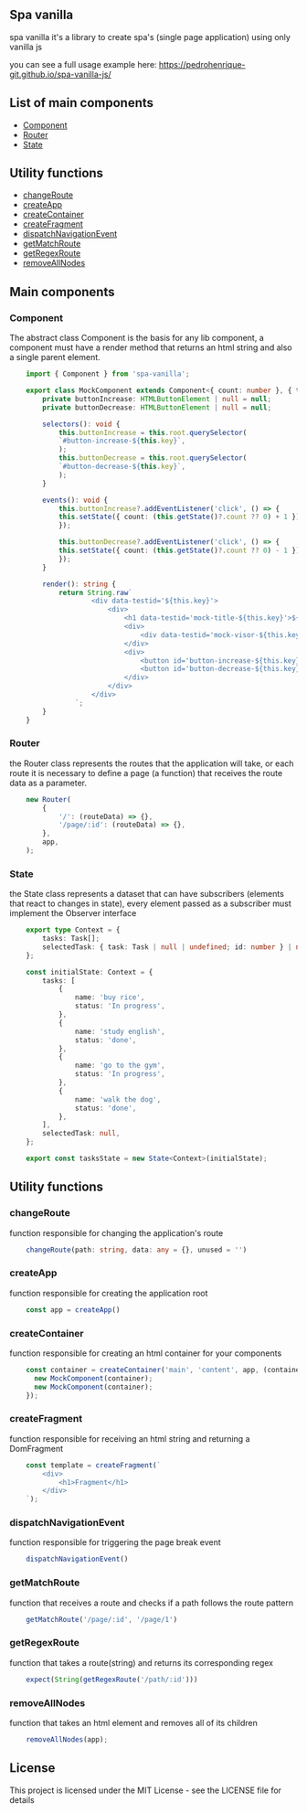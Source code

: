 ## Spa vanilla

spa vanilla it's a library to create spa's (single page application) using only vanilla js

you can see a full usage example here: https://pedrohenrique-git.github.io/spa-vanilla-js/

## List of main components

- [Component](#component)
- [Router](#router)
- [State](#state)

## Utility functions

- [changeRoute](#changeRoute)
- [createApp](#createApp)
- [createContainer](#createContainer)
- [createFragment](#createFragment)
- [dispatchNavigationEvent](#dispatchNavigationEvent)
- [getMatchRoute](#getMatchRoute)
- [getRegexRoute](#getRegexRoute)
- [removeAllNodes](#removeAllNodes)

## Main components

### Component

The abstract class Component is the basis for any lib component, a component must 
have a render method that returns an html string and 
also a single parent element.

~~~typescript
    import { Component } from 'spa-vanilla';

    export class MockComponent extends Component<{ count: number }, { title: string }> {
        private buttonIncrease: HTMLButtonElement | null = null;
        private buttonDecrease: HTMLButtonElement | null = null;

        selectors(): void {
            this.buttonIncrease = this.root.querySelector(
            `#button-increase-${this.key}`,
            );
            this.buttonDecrease = this.root.querySelector(
            `#button-decrease-${this.key}`,
            );
        }

        events(): void {
            this.buttonIncrease?.addEventListener('click', () => {
            this.setState({ count: (this.getState()?.count ?? 0) + 1 });
            });

            this.buttonDecrease?.addEventListener('click', () => {
            this.setState({ count: (this.getState()?.count ?? 0) - 1 });
            });
        }

        render(): string {
            return String.raw`
                    <div data-testid='${this.key}'>
                        <div>
                            <h1 data-testid='mock-title-${this.key}'>${this.getProps()?.title ?? 'Mock component'}</h1>
                            <div>
                                <div data-testid='mock-visor-${this.key}'>${this.getState() ? this.getState()?.count : 'without state'}</div>
                            </div>
                            <div>
                                <button id='button-increase-${this.key}' data-testid='button-increase-${this.key}'>increase</button>
                                <button id='button-decrease-${this.key}' data-testid='button-decrease-${this.key}'>decrease</button>
                            </div>
                        </div>
                    </div>
                `;
        }
    }    
~~~

### Router

the Router class represents the routes that the application will take, 
or each route it is necessary to define a page (a function) 
that receives the route data as a parameter.

~~~typescript
    new Router(
        {
            '/': (routeData) => {},
            '/page/:id': (routeData) => {},
        },
        app,
    );
~~~

### State

the State class represents a dataset that can have subscribers 
(elements that react to changes in state), 
every element passed as a subscriber must implement the Observer interface

~~~typescript
    export type Context = {
        tasks: Task[];
        selectedTask: { task: Task | null | undefined; id: number } | null;
    };

    const initialState: Context = {
        tasks: [
            {
                name: 'buy rice',
                status: 'In progress',
            },
            {
                name: 'study english',
                status: 'done',
            },
            {
                name: 'go to the gym',
                status: 'In progress',
            },
            {
                name: 'walk the dog',
                status: 'done',
            },
        ],
        selectedTask: null,
    };

    export const tasksState = new State<Context>(initialState);
~~~

## Utility functions

### changeRoute

function responsible for changing the application's route

~~~typescript
    changeRoute(path: string, data: any = {}, unused = '')
~~~

### createApp

function responsible for creating the application root

~~~typescript
    const app = createApp()
~~~

### createContainer

function responsible for creating an html container for your components

~~~typescript
    const container = createContainer('main', 'content', app, (container) => {
      new MockComponent(container);
      new MockComponent(container);
    });
~~~

### createFragment

function responsible for receiving an html string and returning a DomFragment

~~~typescript
    const template = createFragment(`
        <div>
            <h1>Fragment</h1>
        </div>
    `);
~~~

### dispatchNavigationEvent

function responsible for triggering the page break event

~~~typescript
    dispatchNavigationEvent()
~~~

### getMatchRoute

function that receives a route and checks if a path follows the route pattern

~~~typescript
    getMatchRoute('/page/:id', '/page/1')
~~~

### getRegexRoute

function that takes a route(string) and returns its corresponding regex

~~~typescript
    expect(String(getRegexRoute('/path/:id')))
~~~

### removeAllNodes

function that takes an html element and removes all of its children

~~~typescript
    removeAllNodes(app);
~~~

## License

This project is licensed under the MIT License - see the LICENSE file for details
